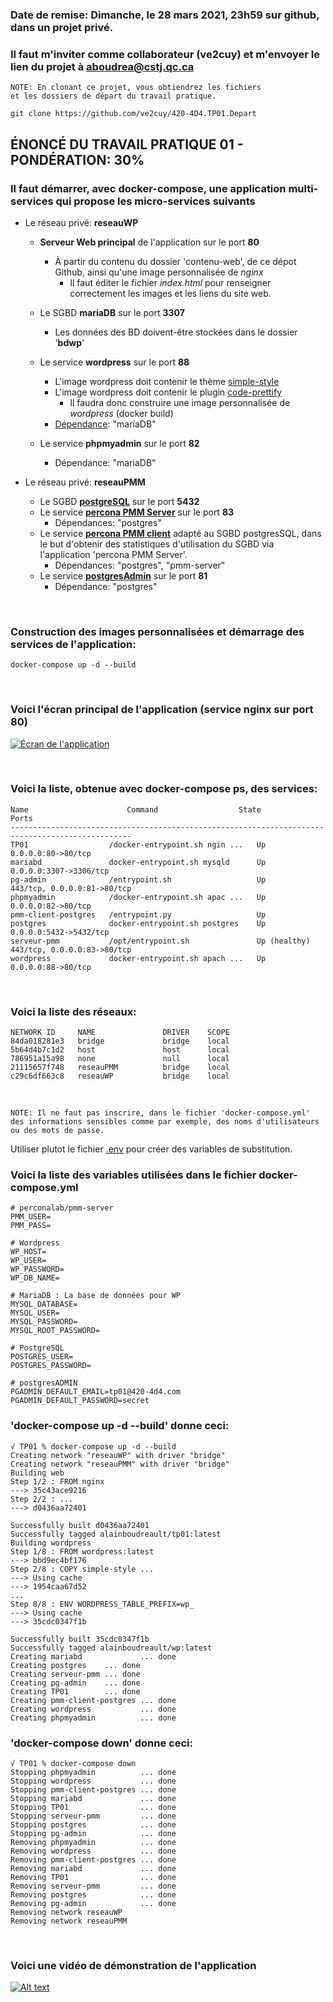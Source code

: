 ### Date de remise: Dimanche, le 28 mars 2021, 23h59 sur github, dans un projet privé.
### Il faut m'inviter comme collaborateur (ve2cuy) et m'envoyer le lien du projet à aboudrea@cstj.qc.ca 
	NOTE: En clonant ce projet, vous obtiendrez les fichiers 
	et les dossiers de départ du travail pratique. 
	
	git clone https://github.com/ve2cuy/420-4D4.TP01.Depart

## ÉNONCÉ DU TRAVAIL PRATIQUE 01 - PONDÉRATION: 30%

### Il faut démarrer, avec **docker-compose**, une application multi-services qui propose les micro-services suivants

* Le réseau privé: **reseauWP**
  * **Serveur Web principal** de l'application sur le port **80**
    * À partir du contenu du dossier 'contenu-web', de ce dépot Github, ainsi qu'une image personnalisée de *nginx*
      * Il faut éditer le fichier *index.html* pour renseigner correctement les images et les liens du site web.
  * Le SGBD **mariaDB** sur le port **3307**
    * Les données des BD doivent-être stockées dans le dossier '**bdwp**'
  * Le service **wordpress** sur le port **88**
    * L'image wordpress doit contenir le thème <a href="https://wordpress.org/themes/simple-style/">simple-style</a>
    * L'image wordpress doit contenir le plugin <a href="https://wordpress.org/plugins/code-prettify/">code-prettify</a>
      * Il faudra donc construire une image personnalisée de *wordpress* (docker build)  
    * <a href="https://docs.docker.com/compose/compose-file/compose-file-v3/#depends_on">Dépendance</a>:  "mariaDB"  

  * Le service **phpmyadmin** sur le port **82**
    * Dépendance:  "mariaDB"  

* Le réseau privé: **reseauPMM**
  * Le SGBD <a href="https://hub.docker.com/_/postgres">**postgreSQL**</a>  sur le port **5432**
  * Le service <a href="https://hub.docker.com/r/percona/pmm-server">**percona PMM Server**</a> sur le port **83**
    * Dépendances:  "postgres"  
  * Le service <a href="https://hub.docker.com/r/perconalab/pmm-client">**percona PMM client**</a> adapté au SGBD postgresSQL, dans le but d'obtenir des statistiques d'utilisation du SGBD via l'application 'percona PMM Server'.
    * Dépendances:  "postgres", "pmm-server"  
  * Le service <a href="https://hub.docker.com/r/dpage/pgadmin4">**postgresAdmin**</a> sur le port **81**  
    * Dépendance:  "postgres"  

<br/>

### Construction des images personnalisées et démarrage des services de l'application:

	docker-compose up -d --build
  
<br/>

### Voici l'écran principal de l'application (service nginx sur port 80)
<a href="#">![Écran de l'application](ecran-depart.png)</a>


<br/>

### Voici la liste, obtenue avec docker-compose ps, des services:
	Name                      Command                  State                  Ports
 	-------------------------------------------------------------------------------------------------
 	TP01                  /docker-entrypoint.sh ngin ...   Up             0.0.0.0:80->80/tcp
 	mariabd               docker-entrypoint.sh mysqld      Up             0.0.0.0:3307->3306/tcp
 	pg-admin              /entrypoint.sh                   Up             443/tcp, 0.0.0.0:81->80/tcp
 	phpmyadmin            /docker-entrypoint.sh apac ...   Up             0.0.0.0:82->80/tcp
 	pmm-client-postgres   /entrypoint.py                   Up
 	postgres              docker-entrypoint.sh postgres    Up             0.0.0.0:5432->5432/tcp
 	serveur-pmm           /opt/entrypoint.sh               Up (healthy)   443/tcp, 0.0.0.0:83->80/tcp
 	wordpress             docker-entrypoint.sh apach ...   Up             0.0.0.0:88->80/tcp  
  
<br/>

### Voici la liste des réseaux:
	NETWORK ID     NAME               DRIVER    SCOPE
	84da018281e3   bridge             bridge    local
	5b64d4b7c1d2   host               host      local
	786951a15a98   none               null      local
	21115657f748   reseauPMM          bridge    local
	c29c6df663c8   reseauWP           bridge    local

<br/>

	NOTE: Il ne faut pas inscrire, dans le fichier 'docker-compose.yml' 
	des informations sensibles comme par exemple, des noms d'utilisateurs
	ou des mots de passe.
	
Utiliser plutot le fichier <a href="https://docs.docker.com/compose/compose-file/compose-file-v3/#env_file">.env</a> pour créer des variables de substitution.

### Voici la liste des variables utilisées dans le fichier docker-compose.yml
	# perconalab/pmm-server
	PMM_USER=
	PMM_PASS=

	# Wordpress
	WP_HOST=
	WP_USER=
	WP_PASSWORD=
	WP_DB_NAME=

	# MariaDB : La base de données pour WP
	MYSQL_DATABASE=
	MYSQL_USER=
	MYSQL_PASSWORD=
	MYSQL_ROOT_PASSWORD=

	# PostgreSQL
	POSTGRES_USER=
	POSTGRES_PASSWORD=

	# postgresADMIN
	PGADMIN_DEFAULT_EMAIL=tp01@420-4d4.com
	PGADMIN_DEFAULT_PASSWORD=secret

### 'docker-compose up -d --build' donne ceci:
	√ TP01 % docker-compose up -d --build
	Creating network "reseauWP" with driver "bridge"
	Creating network "reseauPMM" with driver "bridge"
	Building web
	Step 1/2 : FROM nginx
	---> 35c43ace9216
	Step 2/2 : ...
	---> d0436aa72401

	Successfully built d0436aa72401
	Successfully tagged alainboudreault/tp01:latest
	Building wordpress
	Step 1/8 : FROM wordpress:latest
	---> bbd9ec4bf176
	Step 2/8 : COPY simple-style ...
	---> Using cache
	---> 1954caa67d52
	...
	Step 8/8 : ENV WORDPRESS_TABLE_PREFIX=wp_
	---> Using cache
	---> 35cdc0347f1b

	Successfully built 35cdc0347f1b
	Successfully tagged alainboudreault/wp:latest
	Creating mariabd             ... done
	Creating postgres    ... done
	Creating serveur-pmm ... done
	Creating pg-admin    ... done
	Creating TP01        ... done
	Creating pmm-client-postgres ... done
	Creating wordpress           ... done
	Creating phpmyadmin          ... done

### 'docker-compose down' donne ceci:
	√ TP01 % docker-compose down
	Stopping phpmyadmin          ... done
	Stopping wordpress           ... done
	Stopping pmm-client-postgres ... done
	Stopping mariabd             ... done
	Stopping TP01                ... done
	Stopping serveur-pmm         ... done
	Stopping postgres            ... done
	Stopping pg-admin            ... done
	Removing phpmyadmin          ... done
	Removing wordpress           ... done
	Removing pmm-client-postgres ... done
	Removing mariabd             ... done
	Removing TP01                ... done
	Removing serveur-pmm         ... done
	Removing postgres            ... done
	Removing pg-admin            ... done
	Removing network reseauWP
	Removing network reseauPMM

<br/>

### Voici une vidéo de démonstration de l'application

[![Alt text](percona-video.png)](https://youtu.be/zHDHAJRbnA0)
